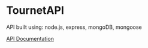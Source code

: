 # TournetAPI

API built using: node.js, express, mongoDB, mongoose 

[API Documentation](https://documenter.getpostman.com/view/15143301/TzkzqJxi#a31fdfcb-91b4-4977-8b75-5bc4cddda90c)
